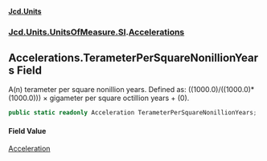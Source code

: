 #### [Jcd.Units](index.md 'index')
### [Jcd.Units.UnitsOfMeasure.SI](Jcd.Units.UnitsOfMeasure.SI.md 'Jcd.Units.UnitsOfMeasure.SI').[Accelerations](Accelerations.md 'Jcd.Units.UnitsOfMeasure.SI.Accelerations')

## Accelerations.TerameterPerSquareNonillionYears Field

A(n) terameter per square nonillion years. Defined as: ((1000.0)/((1000.0)*(1000.0))) × gigameter per square octillion years + (0).

```csharp
public static readonly Acceleration TerameterPerSquareNonillionYears;
```

#### Field Value
[Acceleration](Acceleration.md 'Jcd.Units.UnitTypes.Acceleration')